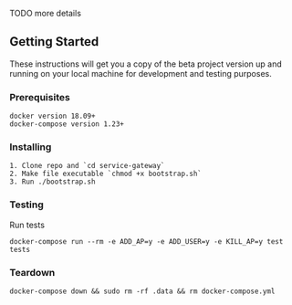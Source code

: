 TODO more details

## Getting Started

These instructions will get you a copy of the beta project version up and running on your local machine for development and testing purposes. 

### Prerequisites
```
docker version 18.09+
docker-compose version 1.23+
```

### Installing

```
1. Clone repo and `cd service-gateway`
2. Make file executable `chmod +x bootstrap.sh`
3. Run ./bootstrap.sh
```

### Testing

Run tests
```
docker-compose run --rm -e ADD_AP=y -e ADD_USER=y -e KILL_AP=y test tests
```

### Teardown

```
docker-compose down && sudo rm -rf .data && rm docker-compose.yml
```
